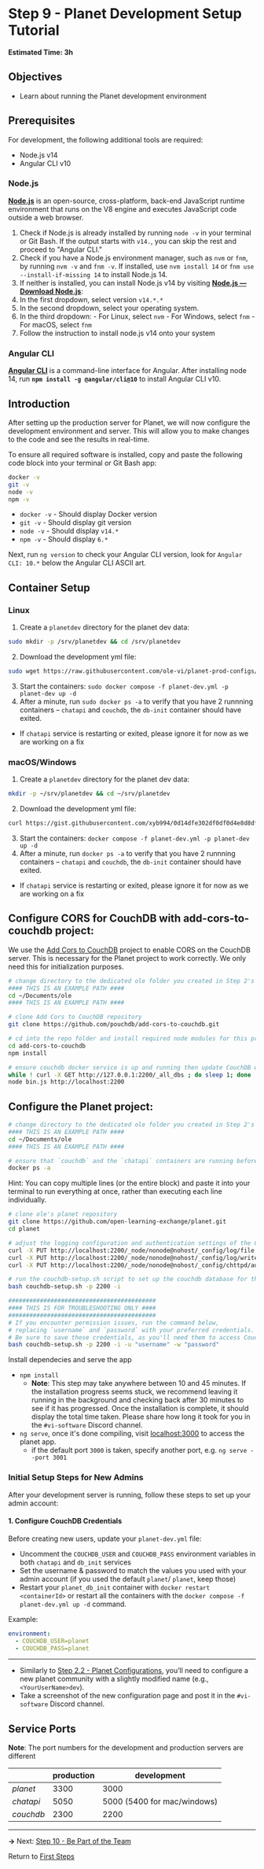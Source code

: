 ﻿# Step 9 - Planet Development Setup Tutorial
**Estimated Time: 3h** 

## Objectives

- Learn about running the Planet development environment

## Prerequisites

For development, the following additional tools are required:

- Node.js v14
- Angular CLI v10

### Node.js

[**Node.js**](https://nodejs.org) is an open-source, cross-platform, back-end JavaScript runtime environment that runs on the V8 engine and executes JavaScript code outside a web browser.

1. Check if Node.js is already installed by running `node -v` in your terminal or Git Bash. If the output starts with `v14.`, you can skip the rest and proceed to "Angular CLI."
2. Check if you have a Node.js environment manager, such as `nvm` or `fnm`, by running `nvm -v` and `fnm -v`. If installed, use `nvm install 14` or `fnm use --install-if-missing 14` to install Node.js 14.
3. If neither is installed, you can install Node.js v14 by visiting [**Node.js — Download Node.js**](https://nodejs.org/en/download/package-manager):
  1. In the first dropdown, select version `v14.*.*`
  2. In the second dropdown, select your operating system.
  3. In the third dropdown:
    - For Linux, select `nvm`
    - For Windows, select `fnm`
    - For macOS, select `fnm`
  4. Follow the instruction to install node.js v14 onto your system

### Angular CLI

[**Angular CLI**](https://cli.angular.io) is a command-line interface for Angular. After installing node 14, run **`npm install -g @angular/cli@10`** to install Angular CLI v10.

## Introduction

After setting up the production server for Planet, we will now configure the development environment and server. This will allow you to make changes to the code and see the results in real-time. 

To ensure all required software is installed, copy and paste the following code block into your terminal or Git Bash app:

```bash
docker -v
git -v
node -v
npm -v
```

- `docker -v` - Should display Docker version
- `git -v` - Should display git version
- `node -v` - Should display `v14.*`
- `npm -v` - Should display `6.*`

Next, run `ng version` to check your Angular CLI version, look for `Angular CLI: 10.*` below the Angular CLI ASCII art.

## Container Setup

### Linux

1. Create a `planetdev` directory for the planet dev data:

  ```bash
  sudo mkdir -p /srv/planetdev && cd /srv/planetdev
  ```

2. Download the development yml file:

  ```bash
  sudo wget https://raw.githubusercontent.com/ole-vi/planet-prod-configs/main/planet-dev.yml
  ```

3. Start the containers: `sudo docker compose -f planet-dev.yml -p planet-dev up -d`
4. After a minute, run `sudo docker ps -a` to verify that you have 2 runnning containers – `chatapi` and `couchdb`, the `db-init` container should have exited.
  - If `chatapi` service is restarting or exited, please ignore it for now as we are working on a fix

### macOS/Windows

1. Create a `planetdev` directory for the planet dev data:

  ```bash
  mkdir -p ~/srv/planetdev && cd ~/srv/planetdev
  ```

2. Download the development yml file:

  ```bash
  curl https://gist.githubusercontent.com/xyb994/0d14dfe302df0df0d4e8d8df0d1d5feb/raw/planet-dev-mac.yml -o planet-dev.yml
  ```

3. Start the containers: `docker compose -f planet-dev.yml -p planet-dev up -d`
4. After a minute, run `docker ps -a` to verify that you have 2 runnning containers – `chatapi` and `couchdb`, the `db-init` container should have exited.
  - If `chatapi` service is restarting or exited, please ignore it for now as we are working on a fix

## Configure CORS for CouchDB with add-cors-to-couchdb project:

We use the [Add Cors to CouchDB](https://github.com/pouchdb/add-cors-to-couchdb) project to enable CORS on the CouchDB server. This is necessary for the Planet project to work correctly. We only need this for initialization purposes.

```bash
# change directory to the dedicated ole folder you created in Step 2's "Preparation" section
#### THIS IS AN EXAMPLE PATH ####
cd ~/Documents/ole
#### THIS IS AN EXAMPLE PATH ####
```

```bash
# clone Add Cors to CouchDB repository
git clone https://github.com/pouchdb/add-cors-to-couchdb.git

# cd into the repo folder and install required node modules for this project
cd add-cors-to-couchdb
npm install

# ensure couchdb docker service is up and running then update CouchDB with CORS settings
while ! curl -X GET http://127.0.0.1:2200/_all_dbs ; do sleep 1; done
node bin.js http://localhost:2200
```

## Configure the Planet project:

```bash
# change directory to the dedicated ole folder you created in Step 2's "Preparation" section
#### THIS IS AN EXAMPLE PATH ####
cd ~/Documents/ole
#### THIS IS AN EXAMPLE PATH ####
```

```bash
# ensure that `couchdb` and the `chatapi` containers are running before proceeding.
docker ps -a
```

Hint: You can copy multiple lines (or the entire block) and paste it into your terminal to run everything at once, rather than executing each line individually.

```bash
# clone ole's planet repository
git clone https://github.com/open-learning-exchange/planet.git
cd planet

# adjust the logging configuration and authentication settings of the CouchDB service
curl -X PUT http://localhost:2200/_node/nonode@nohost/_config/log/file -d '"/opt/couchdb/var/log/couch.log"'
curl -X PUT http://localhost:2200/_node/nonode@nohost/_config/log/writer -d '"file"'
curl -X PUT http://localhost:2200/_node/nonode@nohost/_config/chttpd/authentication_handlers -d '"{chttpd_auth, cookie_authentication_handler}, {chttpd_auth, proxy_authentication_handler}, {chttpd_auth, default_authentication_handler}"'

# run the couchdb-setup.sh script to set up the couchdb database for the planet project
bash couchdb-setup.sh -p 2200 -i
```

```bash
##########################################
#### THIS IS FOR TROUBLESHOOTING ONLY ####
##########################################
# If you encounter permission issues, run the command below,
# replacing `username` and `password` with your preferred credentials.
# Be sure to save these credentials, as you'll need them to access CouchDB through the Fauxton interface (`localhost:2200/_utils`).
bash couchdb-setup.sh -p 2200 -i -u "username" -w "password"
```

Install dependecies and serve the app

- `npm install`
  - **Note**: This step may take anywhere between 10 and 45 minutes. If the installation progress seems stuck, we recommend leaving it running in the background and checking back after 30 minutes to see if it has progressed. Once the installation is complete, it should display the total time taken. Please share how long it took for you in the `#vi-software` Discord channel.
- `ng serve`, once it's done compiling, visit [localhost:3000](localhost:3000) to access the planet app.
  - if the default port `3000` is taken, specify another port, e.g. `ng serve --port 3001`

### Initial Setup Steps for New Admins

After your development server is running, follow these steps to set up your admin account:

#### 1. Configure CouchDB Credentials

Before creating new users, update your `planet-dev.yml` file:
- Uncomment the `COUCHDB_USER` and `COUCHDB_PASS` environment variables in both `chatapi` and `db_init` services
- Set the username & password to match the values you used with your admin account (if you used the default `planet`/ `planet`, keep those)
- Restart your `planet_db_init` container with `docker restart <containerId>` or restart all the containers with the `docker compose -f planet-dev.yml up -d` command.

Example:
```yaml
environment:
  - COUCHDB_USER=planet
  - COUCHDB_PASS=planet
```
---

- Similarly to [Step 2.2 - Planet Configurations](vi-planet-configurations.md#Configure_Your_Planet_Community), you’ll need to configure a new planet community with a slightly modified name (e.g., `<YourUserName>dev`).
- Take a screenshot of the new configuration page and post it in the `#vi-software` Discord channel.

## Service Ports

**Note**: The port numbers for the development and production servers are different

||**production**|**development**|
|---|--------------|---------------|
| *planet* | 3300 | 3000 |
| *chatapi* | 5050 | 5000 (5400 for mac/windows) |
| *couchdb* | 2300 | 2200 |

---

**→** Next: [Step 10 - Be Part of the Team](vi-first-steps.md#Step_10_-_Be_Part_of_the_Team)

Return to [First Steps](vi-first-steps.md#Step_9_-_Planet_Developemnt_Setup)
